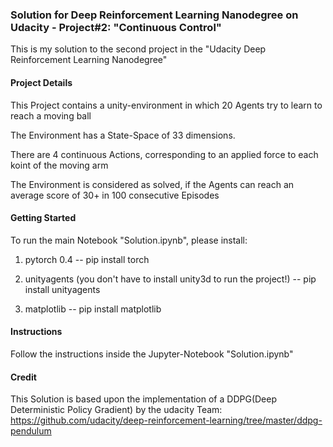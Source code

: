 ### Solution for Deep Reinforcement Learning Nanodegree on Udacity - Project#2: "Continuous Control"
This is my solution to the second project in the "Udacity Deep Reinforcement Learning Nanodegree"

#### Project Details
This Project contains a unity-environment in which 20 Agents try to learn to reach a moving ball

The Environment has a State-Space of 33 dimensions.

There are 4 continuous Actions, corresponding to an applied force to each koint of the moving arm

The Environment is considered as solved, if the Agents can reach an average score of 30+ in 100 consecutive Episodes


#### Getting Started
To run the main Notebook "Solution.ipynb", please install:

1. pytorch 0.4
-- pip install torch

2. unityagents (you don't have to install unity3d to run the project!)
-- pip install unityagents

3. matplotlib
-- pip install matplotlib

#### Instructions
Follow the instructions inside the Jupyter-Notebook "Solution.ipynb"

#### Credit
This Solution is based upon the implementation of a DDPG(Deep Deterministic Policy Gradient)
by the udacity Team: https://github.com/udacity/deep-reinforcement-learning/tree/master/ddpg-pendulum

